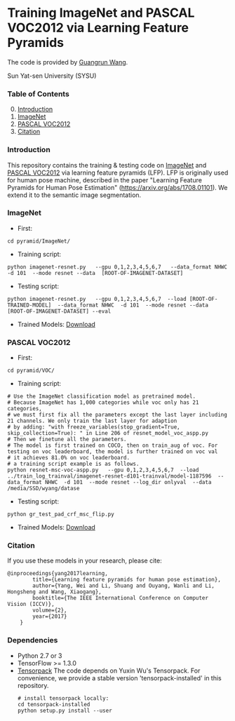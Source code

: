 # Training ImageNet and PASCAL VOC2012 via Learning Feature Pyramids

The code is provided by [Guangrun Wang](https://wanggrun.github.io/).

Sun Yat-sen University (SYSU)

### Table of Contents
0. [Introduction](#introduction)
0. [ImageNet](#imagenet)
0. [PASCAL VOC2012](#voc)
0. [Citation](#citation)

### Introduction

This repository contains the training & testing code on [ImageNet](http://image-net.org/challenges/LSVRC/2015/) and [PASCAL VOC2012](http://host.robots.ox.ac.uk:8080/leaderboard/displaylb.php?challengeid=11&compid=6) via learning feature pyramids (LFP). LFP is originally used for human pose machine, described in the paper "Learning Feature Pyramids for Human Pose Estimation" (https://arxiv.org/abs/1708.01101). We extend it to the semantic image segmentation.

### ImageNet

+ First:
```
cd pyramid/ImageNet/ 
```

+ Training script:
```
python imagenet-resnet.py   --gpu 0,1,2,3,4,5,6,7   --data_format NHWC  -d 101  --mode resnet --data  [ROOT-OF-IMAGENET-DATASET]
```

+ Testing script:
```
python imagenet-resnet.py   --gpu 0,1,2,3,4,5,6,7  --load [ROOT-OF-TRAINED-MODEL]  --data_format NHWC  -d 101  --mode resnet --data  [ROOT-OF-IMAGENET-DATASET] --eval
```

+ Trained Models:
[Download](https://wanggrun.github.io/)

### PASCAL VOC2012

+ First:
```
cd pyramid/VOC/
```

+ Training script:
```
# Use the ImageNet classification model as pretrained model.
# Because ImageNet has 1,000 categories while voc only has 21 categories, 
# we must first fix all the parameters except the last layer including 21 channels. We only train the last layer for adaption
# by adding: "with freeze_variables(stop_gradient=True, skip_collection=True): " in Line 206 of resnet_model_voc_aspp.py
# Then we finetune all the parameters.
# The model is first trained on COCO, then on train_aug of voc. For testing on voc leaderboard, the model is further trained on voc val
# it achieves 81.0% on voc leaderboard.
# a training script example is as follows.
python resnet-msc-voc-aspp.py   --gpu 0,1,2,3,4,5,6,7  --load ../train_log_trainval/imagenet-resnet-d101-trainval/model-1187596  --data_format NHWC  -d 101  --mode resnet --log_dir onlyval  --data  /media/SSD/wyang/datase
```

+ Testing script:
```
python gr_test_pad_crf_msc_flip.py 
```

+ Trained Models:
[Download](https://wanggrun.github.io/)

### Citation

If you use these models in your research, please cite:

	@inproceedings{yang2017learning,
            title={Learning feature pyramids for human pose estimation},
            author={Yang, Wei and Li, Shuang and Ouyang, Wanli and Li, Hongsheng and Wang, Xiaogang},
            booktitle={The IEEE International Conference on Computer Vision (ICCV)},
            volume={2},
            year={2017}
        }

### Dependencies
+ Python 2.7 or 3
+ TensorFlow >= 1.3.0
+ [Tensorpack](https://github.com/ppwwyyxx/tensorpack)
   The code depends on Yuxin Wu's Tensorpack. For convenience, we provide a stable version 'tensorpack-installed' in this repository. 
   ```
   # install tensorpack locally:
   cd tensorpack-installed
   python setup.py install --user
   ```

